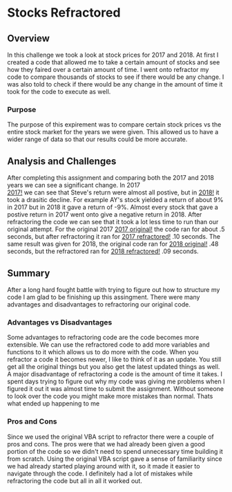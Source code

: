 # Stocks Refractored
## Overview
In this challenge we took a look at stock prices for 2017 and 2018. At first I created a code that allowed me to take a certain amount of stocks and see how they faired over a certain amount of time. I went onto refractor my code to compare thousands of stocks to see if there would be any change. I was also told to check if there would be any change in the amount of time it took for the code to execute as well.
### Purpose
The purpose of this expirement was to compare certain stock prices vs the entire stock market for the years we were given. This allowed us to have a wider range of data so that our results could be more accurate.
## Analysis and Challenges
After completing this assignment and comparing both the 2017 and 2018 years we can see a significant change. In 2017  
[2017!](https://github.com/Mkhanali25/Stocks/blob/master/VBA_CHALLENGE_2017.png) we can see that Steve's return were almost all postive, but in 
[2018!](https://github.com/Mkhanali25/Stocks/blob/master/VBA_CHALLENGE_2018.png?raw=true2018) it took a drasitic decline. For example AY's stock yielded a return of about 9% in 2017 but in 2018 it gave a return of -9%. Almost every stock that gave a postive return in 2017 went onto give a negative return in 2018. After refractoring the code we can see that it took a lot less time to run than our original attempt. For the original 2017 
[2017 original!](https://github.com/Mkhanali25/Stocks/blob/master/Original%202017.png?raw=true) the code ran for about .5 seconds, but after refractoring it ran for [2017 refractored!](https://github.com/Mkhanali25/Stocks/blob/master/Refractored%202017.png?raw=true) .10 seconds. The same result was given for 2018, the original code ran for [2018 original!](https://github.com/Mkhanali25/Stocks/blob/master/Original%202018.png?raw=true) .48 seconds, but the refractored ran for [2018 refractored!](https://github.com/Mkhanali25/Stocks/blob/master/Refractored%202018.png?raw=true) .09 seconds.
## Summary
After a long hard fought battle with trying to figure out how to structure my code I am glad to be finishing up this assingment. There were many advantages and disadvantages to refractoring our original code.
### Advantages vs Disadvantages 
Some advantages to refractoring code are the code becomes more extensible. We can use the refractored code to add more variables and functions to it which allows us to do more with the code. When you refractor a code it becomes newer, I like to think of it as an update. You still get all the original things but you also get the latest updated things as well. A major disadvantage of refractoring a code is the amount of time it takes. I spent days trying to figure out why my code was giving me problems when I figured it out it was almost time to submit the assignment. Without someone to look over the code you might make more mistakes than normal. Thats what ended up happening to me
### Pros and Cons 
Since we used the original VBA script to refractor there were a couple of pros and cons. The pros were that we had already been given a good portion of the code so we didn't need to spend unnecessary time building it from scratch. Using the original VBA script gave a sense of familiarity since we had already started playing around with it, so it made it easier to navigate through the code. I definitely had a lot of mistakes while refractoring the code but all in all it worked out.
